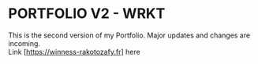 # PORTFOLIO V2 - WRKT

This is the second version of my Portfolio. Major updates and changes are incoming.  
Link [https://winness-rakotozafy.fr] here
 